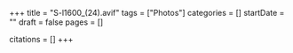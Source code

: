 +++
title = "S-l1600_(24).avif"
tags = ["Photos"]
categories = []
startDate = ""
draft = false
pages = []

citations = []
+++
